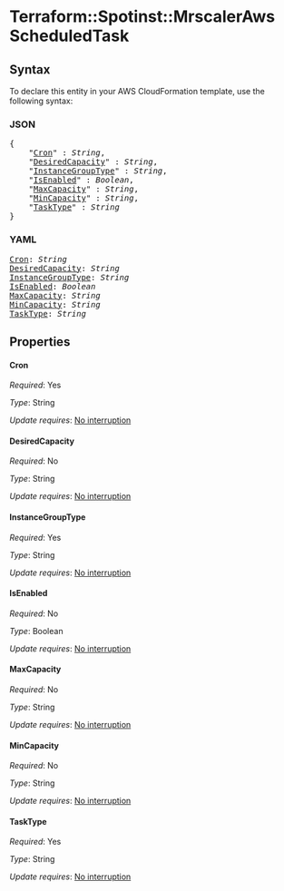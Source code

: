 # Terraform::Spotinst::MrscalerAws ScheduledTask

## Syntax

To declare this entity in your AWS CloudFormation template, use the following syntax:

### JSON

<pre>
{
    "<a href="#cron" title="Cron">Cron</a>" : <i>String</i>,
    "<a href="#desiredcapacity" title="DesiredCapacity">DesiredCapacity</a>" : <i>String</i>,
    "<a href="#instancegrouptype" title="InstanceGroupType">InstanceGroupType</a>" : <i>String</i>,
    "<a href="#isenabled" title="IsEnabled">IsEnabled</a>" : <i>Boolean</i>,
    "<a href="#maxcapacity" title="MaxCapacity">MaxCapacity</a>" : <i>String</i>,
    "<a href="#mincapacity" title="MinCapacity">MinCapacity</a>" : <i>String</i>,
    "<a href="#tasktype" title="TaskType">TaskType</a>" : <i>String</i>
}
</pre>

### YAML

<pre>
<a href="#cron" title="Cron">Cron</a>: <i>String</i>
<a href="#desiredcapacity" title="DesiredCapacity">DesiredCapacity</a>: <i>String</i>
<a href="#instancegrouptype" title="InstanceGroupType">InstanceGroupType</a>: <i>String</i>
<a href="#isenabled" title="IsEnabled">IsEnabled</a>: <i>Boolean</i>
<a href="#maxcapacity" title="MaxCapacity">MaxCapacity</a>: <i>String</i>
<a href="#mincapacity" title="MinCapacity">MinCapacity</a>: <i>String</i>
<a href="#tasktype" title="TaskType">TaskType</a>: <i>String</i>
</pre>

## Properties

#### Cron

_Required_: Yes

_Type_: String

_Update requires_: [No interruption](https://docs.aws.amazon.com/AWSCloudFormation/latest/UserGuide/using-cfn-updating-stacks-update-behaviors.html#update-no-interrupt)

#### DesiredCapacity

_Required_: No

_Type_: String

_Update requires_: [No interruption](https://docs.aws.amazon.com/AWSCloudFormation/latest/UserGuide/using-cfn-updating-stacks-update-behaviors.html#update-no-interrupt)

#### InstanceGroupType

_Required_: Yes

_Type_: String

_Update requires_: [No interruption](https://docs.aws.amazon.com/AWSCloudFormation/latest/UserGuide/using-cfn-updating-stacks-update-behaviors.html#update-no-interrupt)

#### IsEnabled

_Required_: No

_Type_: Boolean

_Update requires_: [No interruption](https://docs.aws.amazon.com/AWSCloudFormation/latest/UserGuide/using-cfn-updating-stacks-update-behaviors.html#update-no-interrupt)

#### MaxCapacity

_Required_: No

_Type_: String

_Update requires_: [No interruption](https://docs.aws.amazon.com/AWSCloudFormation/latest/UserGuide/using-cfn-updating-stacks-update-behaviors.html#update-no-interrupt)

#### MinCapacity

_Required_: No

_Type_: String

_Update requires_: [No interruption](https://docs.aws.amazon.com/AWSCloudFormation/latest/UserGuide/using-cfn-updating-stacks-update-behaviors.html#update-no-interrupt)

#### TaskType

_Required_: Yes

_Type_: String

_Update requires_: [No interruption](https://docs.aws.amazon.com/AWSCloudFormation/latest/UserGuide/using-cfn-updating-stacks-update-behaviors.html#update-no-interrupt)

